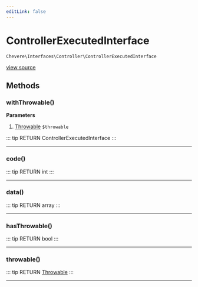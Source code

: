 ```yaml
---
editLink: false
---
```


# ControllerExecutedInterface

`Chevere\Interfaces\Controller\ControllerExecutedInterface`

[view source](https://github.com/chevere/chevere/blob/master/interfaces/Controller/ControllerExecutedInterface.php)

## Methods

### withThrowable()

**Parameters**

1. [Throwable](https://www.php.net/manual/class.throwable) `$throwable`

::: tip RETURN
ControllerExecutedInterface
:::

---

### code()

::: tip RETURN
int
:::

---

### data()

::: tip RETURN
array
:::

---

### hasThrowable()

::: tip RETURN
bool
:::

---

### throwable()

::: tip RETURN
[Throwable](https://www.php.net/manual/class.throwable)
:::

---
